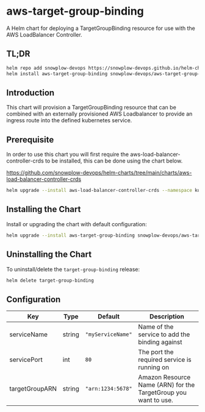 # aws-target-group-binding

A Helm chart for deploying a TargetGroupBinding resource for use with the AWS LoadBalancer Controller.

## TL;DR

```bash
helm repo add snowplow-devops https://snowplow-devops.github.io/helm-charts
helm install aws-target-group-binding snowplow-devops/aws-target-group-binding
```

## Introduction

This chart will provision a TargetGroupBinding resource that can be combined with an externally provisioned AWS Loadbalancer to provide an ingress route into the defined kubernetes service.

## Prerequisite

In order to use this chart you will first require the aws-load-balancer-controller-crds to be installed, this can be done using the chart below.

https://github.com/snowplow-devops/helm-charts/tree/main/charts/aws-load-balancer-controller-crds

```bash
helm upgrade --install aws-load-balancer-controller-crds --namespace kube-system snowplow-devops/aws-load-balancer-controller-crds
```

## Installing the Chart

Install or upgrading the chart with default configuration:

```bash
helm upgrade --install aws-target-group-binding snowplow-devops/aws-target-group-binding
```

## Uninstalling the Chart

To uninstall/delete the `target-group-binding` release:

```bash
helm delete target-group-binding
```

## Configuration

| Key | Type | Default | Description |
|-----|------|---------|-------------|
| serviceName | string | `"myServiceName"` | Name of the service to add the binding against |
| servicePort | int | `80` | The port the required service is running on |
| targetGroupARN | string | `"arn:1234:5678"` | Amazon Resource Name (ARN) for the TargetGroup you want to use. |
